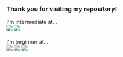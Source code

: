 <h3>Thank you for visiting my repository!</h3>

I'm intermediate at...<br>
<img src="https://img.shields.io/badge/-JAVA-orange"/> <img src="https://img.shields.io/badge/-Flutter(Dart)-blue"/> <br>
<br>
I'm beginner at...<br>
<img src="https://img.shields.io/badge/-Go-6AD7E5"/> <img src="https://img.shields.io/badge/-React.js-9cf"/> <img src="https://img.shields.io/badge/-Node.js-green"/><br>

<!--
**Mccreate/mccreate** is a ✨ _special_ ✨ repository because its `README.md` (this file) appears on your GitHub profile.

Here are some ideas to get you started:

- 🔭 I’m currently working on ...
- 🌱 I’m currently learning ...
- 👯 I’m looking to collaborate on ...
- 🤔 I’m looking for help with ...
- 💬 Ask me about ...
- 📫 How to reach me: ...
- 😄 Pronouns: ...
- ⚡ Fun fact: ...
-->

